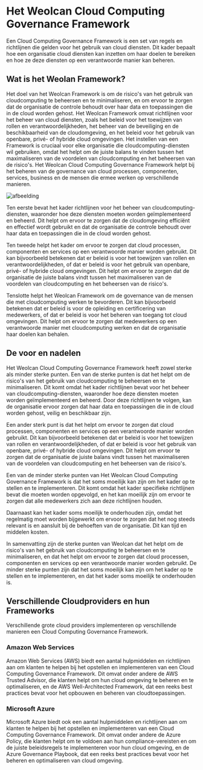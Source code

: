 # Het Weolcan Cloud Computing Governance Framework
Een Cloud Computing Governance Framework is een set van regels en richtlijnen die gelden voor het gebruik van cloud diensten. Dit kader bepaalt hoe een organisatie cloud diensten kan inzetten om haar doelen te bereiken en hoe ze deze diensten op een verantwoorde manier kan beheren.

## Wat is het Weolan Framework?
Het doel van het Weolcan Framework is om de risico's van het gebruik van cloudcomputing te beheersen en te minimaliseren, en om ervoor te zorgen dat de organisatie de controle behoudt over haar data en toepassingen die in de cloud worden gehost. Het Weolcan Framework omvat richtlijnen voor het beheer van cloud diensten, zoals het beleid voor het toewijzen van rollen en verantwoordelijkheden, het beheer van de beveiliging en de beschikbaarheid van de cloudomgeving, en het beleid voor het gebruik van openbare, privé- of hybride cloud omgevingen. Het instellen van een Framework is cruciaal voor elke organisatie die cloudcomputing-diensten wil gebruiken, omdat het helpt om de juiste balans te vinden tussen het maximaliseren van de voordelen van cloudcomputing en het beheersen van de risico's. Het Weolcan Cloud Computing Governance Framework helpt bij het beheren van de governance van cloud processen, componenten, services, business en de mensen die ermee werken op verschillende manieren.  

![afbeelding](https://user-images.githubusercontent.com/73339739/210635215-a7e62870-d21f-4fe0-9dd7-f5aa1ad612ae.png)


Ten eerste bevat het kader richtlijnen voor het beheer van cloudcomputing-diensten, waaronder hoe deze diensten moeten worden geïmplementeerd en beheerd. Dit helpt om ervoor te zorgen dat de cloudomgeving efficiënt en effectief wordt gebruikt en dat de organisatie de controle behoudt over haar data en toepassingen die in de cloud worden gehost.  

Ten tweede helpt het kader om ervoor te zorgen dat cloud processen, componenten en services op een verantwoorde manier worden gebruikt. Dit kan bijvoorbeeld betekenen dat er beleid is voor het toewijzen van rollen en verantwoordelijkheden, of dat er beleid is voor het gebruik van openbare, privé- of hybride cloud omgevingen. Dit helpt om ervoor te zorgen dat de organisatie de juiste balans vindt tussen het maximaliseren van de voordelen van cloudcomputing en het beheersen van de risico's.  

Tenslotte helpt het Weolcan Framework om de governance van de mensen die met cloudcomputing werken te bevorderen. Dit kan bijvoorbeeld betekenen dat er beleid is voor de opleiding en certificering van medewerkers, of dat er beleid is voor het beheren van toegang tot cloud omgevingen. Dit helpt om ervoor te zorgen dat medewerkers op een verantwoorde manier met cloudcomputing werken en dat de organisatie haar doelen kan behalen.

## De voor en nadelen
Het Weolcan Cloud Computing Governance Framework heeft zowel sterke als minder sterke punten.
Een van de sterke punten is dat het helpt om de risico's van het gebruik van cloudcomputing te beheersen en te minimaliseren. Dit komt omdat het kader richtlijnen bevat voor het beheer van cloudcomputing-diensten, waaronder hoe deze diensten moeten worden geïmplementeerd en beheerd. Door deze richtlijnen te volgen, kan de organisatie ervoor zorgen dat haar data en toepassingen die in de cloud worden gehost, veilig en beschikbaar zijn.  

Een ander sterk punt is dat het helpt om ervoor te zorgen dat cloud processen, componenten en services op een verantwoorde manier worden gebruikt. Dit kan bijvoorbeeld betekenen dat er beleid is voor het toewijzen van rollen en verantwoordelijkheden, of dat er beleid is voor het gebruik van openbare, privé- of hybride cloud omgevingen. Dit helpt om ervoor te zorgen dat de organisatie de juiste balans vindt tussen het maximaliseren van de voordelen van cloudcomputing en het beheersen van de risico's.  

Een van de minder sterke punten van Het Weolcan Cloud Computing Governance Framework is dat het soms moeilijk kan zijn om het kader op te stellen en te implementeren. Dit komt omdat het kader specifieke richtlijnen bevat die moeten worden opgevolgd, en het kan moeilijk zijn om ervoor te zorgen dat alle medewerkers zich aan deze richtlijnen houden.  

Daarnaast kan het kader soms moeilijk te onderhouden zijn, omdat het regelmatig moet worden bijgewerkt om ervoor te zorgen dat het nog steeds relevant is en aansluit bij de behoeften van de organisatie. Dit kan tijd en middelen kosten.  

In samenvatting zijn de sterke punten van Weolcan dat het helpt om de risico's van het gebruik van cloudcomputing te beheersen en te minimaliseren, en dat het helpt om ervoor te zorgen dat cloud processen, componenten en services op een verantwoorde manier worden gebruikt. De minder sterke punten zijn dat het soms moeilijk kan zijn om het kader op te stellen en te implementeren, en dat het kader soms moeilijk te onderhouden is.

## Verschillende Cloudproviders en hun Frameworks
Verschillende grote cloud providers implementeren op verschillende manieren een Cloud Computing Governance Framework.  

### Amazon Web Services
Amazon Web Services (AWS) biedt een aantal hulpmiddelen en richtlijnen aan om klanten te helpen bij het opstellen en implementeren van een Cloud Computing Governance Framework. Dit omvat onder andere de AWS Trusted Advisor, die klanten helpt om hun cloud omgeving te beheren en te optimaliseren, en de AWS Well-Architected Framework, dat een reeks best practices bevat voor het opbouwen en beheren van cloudtoepassingen.  

### Microsoft Azure
Microsoft Azure biedt ook een aantal hulpmiddelen en richtlijnen aan om klanten te helpen bij het opstellen en implementeren van een Cloud Computing Governance Framework. Dit omvat onder andere de Azure Policy, die klanten helpt om te voldoen aan hun compliance-vereisten en om de juiste beleidsregels te implementeren voor hun cloud omgeving, en de Azure Governance Playbook, dat een reeks best practices bevat voor het beheren en optimaliseren van cloud omgeving.

